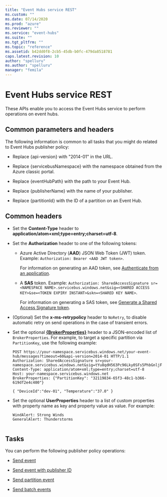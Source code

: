 ```yaml
---
title: "Event Hubs service REST"
ms.custom: ""
ms.date: 07/14/2020
ms.prod: "azure"
ms.reviewer: ""
ms.service: "event-hubs"
ms.suite: ""
ms.tgt_pltfrm: ""
ms.topic: "reference"
ms.assetid: b42dd0f8-2cb5-45db-b0fc-479da8518781
caps.latest.revision: 10
author: "spelluru"
ms.author: "spelluru"
manager: "femila"
---
```


# Event Hubs service REST
These APIs enable you to access the Event Hubs service to perform operations on event hubs.  
  
##  <a name="bk_common"></a> Common parameters and headers  
 The following information is common to all tasks that you might do related to Event Hubs publisher policy:  
  
-   Replace {api-version} with "2014-01" in the URL.  
  
-   Replace {servicebusNamespace} with the namespace obtained from the Azure classic portal.  
  
-   Replace {eventHubPath} with the path to your Event Hub.  
  
-   Replace {publisherName} with the name of your publisher.  
  
-   Replace {partitionId} with the ID of a partition on an Event Hub.  


## Common headers  
-   Set the **Content-Type** header to **application/atom+xml;type=entry;charset=utf-8**.  
-   Set the **Authorization** header to one of the following tokens:
    - Azure Active Directory (**AAD**) JSON Web Token (JWT) token. Example: `Authorization: Bearer <AAD JWT token>`. 
        
        For information on generating an AAD token, see [Authenticate from an application](https://docs.microsoft.com/azure/event-hubs/authenticate-application#authenticate-from-an-application).
    - A **SAS** token. Example: `Authorization: SharedAccessSignature sr=<NAMESPACE NAME>.servicebus.windows.net&sig=<SHARED ACCESS KEY>&se=<TOKEN EXPIRY INSTANT>&skn=<SHARED KEY NAME>`. 
    
        For information on generating a SAS token, see [Generate a Shared Access Signature token](generate-sas-token.md).
- (Optional) Set the **x-ms-retrypolicy** header to `NoRetry`, to disable automatic retry on send operations in the case of transient errors.   
- Set the optional [**{BrokerProperties}**](/rest/api/servicebus/message-headers-and-properties) header to a JSON-encoded list of `BrokerProperties`. For example, to target a specific partition via `PartitionKey`, use the following example:  
  
    ```  
    POST https://your-namespace.servicebus.windows.net/your-event-hub/messages?timeout=60&api-version=2014-01 HTTP/1.1  
    Authorization: SharedAccessSignature sr=your-namespace.servicebus.windows.net&sig=tYu8qdH563Pc96Lky0SFs5PhbGnljF7mLYQwCZmk9M0%3d&se=1403736877&skn=RootManageSharedAccessKey  
    Content-Type: application/atom+xml;type=entry;charset=utf-8  
    Host: your-namespace.servicebus.windows.net  
    BrokerProperties: {"PartitionKey": "32119834-65f3-48c1-b366-619df2e4c400"}  
  
    { "DeviceId":"dev-01", "Temperature":"37.0" }  
    ```  
  
-   Set the optional **UserProperties** header to a list of custom properties with property name as key and property value as value. For example:  
  
    ```  
    WindAlert: Strong Winds  
    GeneralAlert: Thunderstorms  
  
    ```  
  
## Tasks  
 You can perform the following publisher policy operations:  
  
-   [Send event](send-event.md)  
  
-   [Send event with publisher ID](send-event-with-publisher-id.md)  
  
-   [Send partition event](send-partition-event.md)  
  
-   [Send batch events](send-batch-events.md)